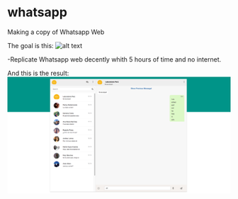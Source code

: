 # whatsapp
Making a copy of Whatsapp Web

The goal is this:
![alt text](capturas/._ws1.png"Whatsapp")

-Replicate Whatsapp web decently whith 5 hours of time and no internet.


And this is the result:
![alt text](img/make-it.png "Whatsapp")

